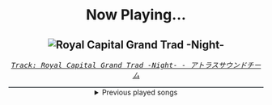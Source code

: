 <div align="center"> 
<h1>Now Playing...</h1>

![Royal Capital Grand Trad -Night-](https://i.scdn.co/image/ab67616d00001e0241a73c0f0c04229406a9e3bb)
--
_<samp><a href="https://open.spotify.com/track/5GYDisHsAAbtyCxmncpOjv">Track: Royal Capital Grand Trad -Night- - アトラスサウンドチーム</a></samp>_

<div style="border: 1px #4B5054 solid"></div>
<details>
  <summary>
    Previous played songs
  </summary>
  <table>
    <thead>
      <tr>
        <th>
          Artist
        </th>
        <th>
          Song
        </th>
        <th>
          Link
        </th>
      </tr>
    </thead>
    <tbody>
      <tr><td>アトラスサウンドチーム</td><td>Royal Capital Grand Trad -Night-</td><td><a href="https://open.spotify.com/track/5GYDisHsAAbtyCxmncpOjv">https://open.spotify.com/track/5GYDisHsAAbtyCxmncpOjv</a></td></tr><tr><td>グローリー・コーラス・トウキョウ</td><td>Royal Capital Grand Trad</td><td><a href="https://open.spotify.com/track/41OBPgQlbYAk4vN8eXVjX0">https://open.spotify.com/track/41OBPgQlbYAk4vN8eXVjX0</a></td></tr><tr><td>アトラスサウンドチーム</td><td>King's Verdict</td><td><a href="https://open.spotify.com/track/4wHhDq8oZsMSXRBT7sZQSP">https://open.spotify.com/track/4wHhDq8oZsMSXRBT7sZQSP</a></td></tr><tr><td>本良敬典（長現山妙常寺）</td><td>Warriors in Arms</td><td><a href="https://open.spotify.com/track/354krlDj83bGZUbttrsV8l">https://open.spotify.com/track/354krlDj83bGZUbttrsV8l</a></td></tr><tr><td>Maiko Katagiri</td><td>Flight from the Mines</td><td><a href="https://open.spotify.com/track/7G8R2M8mrp3ORP8ezTvQ12">https://open.spotify.com/track/7G8R2M8mrp3ORP8ezTvQ12</a></td></tr><tr><td>半谷倫哉（杉並児童合唱団）</td><td>Ode to Heroes</td><td><a href="https://open.spotify.com/track/1WxwkOMzBd3grmlHQO7ULi">https://open.spotify.com/track/1WxwkOMzBd3grmlHQO7ULi</a></td></tr><tr><td>アトラスサウンドチーム</td><td>Human by Name</td><td><a href="https://open.spotify.com/track/6b5FjIjfPaUNicYGCDpWch">https://open.spotify.com/track/6b5FjIjfPaUNicYGCDpWch</a></td></tr><tr><td>アトラスサウンドチーム</td><td>Hero's Awakening</td><td><a href="https://open.spotify.com/track/4i8O6KZJs0oNL0yshO2zLE">https://open.spotify.com/track/4i8O6KZJs0oNL0yshO2zLE</a></td></tr><tr><td>グローリー・コーラス・トウキョウ</td><td>Devastated Fortress</td><td><a href="https://open.spotify.com/track/5XpcUkoCcbeCXL4tKIenoV">https://open.spotify.com/track/5XpcUkoCcbeCXL4tKIenoV</a></td></tr><tr><td>アトラスサウンドチーム</td><td>Brimming Determination</td><td><a href="https://open.spotify.com/track/11UCMn1SF6w4cx47dltmYQ">https://open.spotify.com/track/11UCMn1SF6w4cx47dltmYQ</a></td></tr><tr><td>アトラスサウンドチーム</td><td>Breakfast at the Inn</td><td><a href="https://open.spotify.com/track/6fWsXY0DTXQf6mLzs3qq2J">https://open.spotify.com/track/6fWsXY0DTXQf6mLzs3qq2J</a></td></tr><tr><td>本良敬典（長現山妙常寺）</td><td>Traversing the Wastes</td><td><a href="https://open.spotify.com/track/0xz0qPwrroAENf2aWLK0sZ">https://open.spotify.com/track/0xz0qPwrroAENf2aWLK0sZ</a></td></tr><tr><td>グローリー・コーラス・トウキョウ</td><td>Call of Magic</td><td><a href="https://open.spotify.com/track/49u3mTAesSnFpAAOkqhlPU">https://open.spotify.com/track/49u3mTAesSnFpAAOkqhlPU</a></td></tr><tr><td>本良敬典（長現山妙常寺）</td><td>Prelude to a Heroic Tale</td><td><a href="https://open.spotify.com/track/3mZNZxBjSAlrVZ8TWPU3CK">https://open.spotify.com/track/3mZNZxBjSAlrVZ8TWPU3CK</a></td></tr><tr><td>グローリー・コーラス・トウキョウ</td><td>Devastated Fortress</td><td><a href="https://open.spotify.com/track/5XpcUkoCcbeCXL4tKIenoV">https://open.spotify.com/track/5XpcUkoCcbeCXL4tKIenoV</a></td></tr><tr><td>Kordhell</td><td>HALLUCINATIONS</td><td><a href="https://open.spotify.com/track/13iBe1BkoUO7yoq3A6xNxM">https://open.spotify.com/track/13iBe1BkoUO7yoq3A6xNxM</a></td></tr><tr><td>Ovtlier</td><td>Warriors - Remix</td><td><a href="https://open.spotify.com/track/20DUaq2XkAzIgqB5ca9k6G">https://open.spotify.com/track/20DUaq2XkAzIgqB5ca9k6G</a></td></tr><tr><td>Ovtlier</td><td>Warriors - Remix</td><td><a href="https://open.spotify.com/track/20DUaq2XkAzIgqB5ca9k6G">https://open.spotify.com/track/20DUaq2XkAzIgqB5ca9k6G</a></td></tr><tr><td>Self Deception</td><td>Matthew McConaughey</td><td><a href="https://open.spotify.com/track/5C8tgWnHBJsFbJlWyTDtit">https://open.spotify.com/track/5C8tgWnHBJsFbJlWyTDtit</a></td></tr><tr><td>Self Deception</td><td>Dead Water</td><td><a href="https://open.spotify.com/track/14B2YKkff6RV2PZfB51BHk">https://open.spotify.com/track/14B2YKkff6RV2PZfB51BHk</a></td></tr>
    </tbody>
  </table>
</details>

</div>
